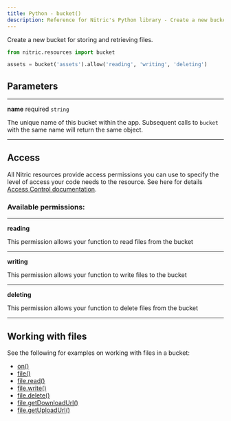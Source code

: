 ```yaml
---
title: Python - bucket()
description: Reference for Nitric's Python library - Create a new bucket for storing and retrieving files.
---
```


Create a new bucket for storing and retrieving files.

```python
from nitric.resources import bucket

assets = bucket('assets').allow('reading', 'writing', 'deleting')
```

## Parameters

---

**name** required `string`

The unique name of this bucket within the app. Subsequent calls to `bucket` with the same name will return the same object.

---

## Access

All Nitric resources provide access permissions you can use to specify the level of access your code needs to the resource. See here for details [Access Control documentation](../../../../access-control).

### Available permissions:

---

**reading**

This permission allows your function to read files from the bucket

---

**writing**

This permission allows your function to write files to the bucket

---

**deleting**

This permission allows your function to delete files from the bucket

---

## Working with files

See the following for examples on working with files in a bucket:

- [on()](./bucket-on.md)
- [file()](./bucket-file.md)
- [file.read()](./bucket-file-read.md)
- [file.write()](./bucket-file-write.md)
- [file.delete()](./bucket-file-delete.md)
- [file.getDownloadUrl()](./bucket-file-downloadurl)
- [file.getUploadUrl()](./bucket-file-uploadurl)
